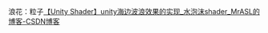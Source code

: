浪花：粒子[【Unity Shader】unity海边波浪效果的实现_水泡沫shader_MrASL的博客-CSDN博客](https://blog.csdn.net/mobilebbki399/article/details/50493117)